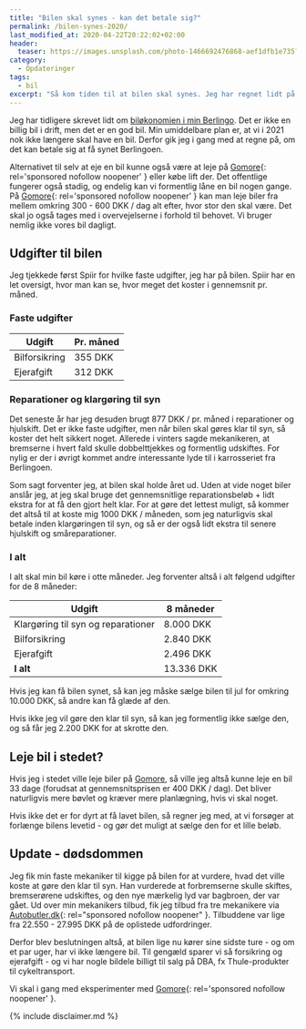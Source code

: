 ```yaml
---
title: "Bilen skal synes - kan det betale sig?"
permalink: /bilen-synes-2020/
last_modified_at: 2020-04-22T20:22:02+02:00
header:
  teaser: https://images.unsplash.com/photo-1466692476868-aef1dfb1e735?ixlib=rb-1.2.1&ixid=eyJhcHBfaWQiOjEyMDd9&auto=format&fit=crop&h=300&w=400&q=10
category:
  - Opdateringer
tags:
  - bil
excerpt: "Så kom tiden til at bilen skal synes. Jeg har regnet lidt på om det kan betale sig at få den synet?"
---
```


Jeg har tidligere skrevet lidt om [biløkonomien i min Berlingo](/bilokonomi/). Det er ikke en billig bil i drift, men det er en god bil. Min umiddelbare plan er, at vi i 2021 nok ikke længere skal have en bil. Derfor gik jeg i gang med at regne på, om det kan betale sig at få synet Berlingoen.

Alternativet til selv at eje en bil kunne også være at leje på [Gomore](/go/gomore/){: rel='sponsored nofollow noopener' } eller købe lift der. Det offentlige fungerer også stadig, og endelig kan vi formentlig låne en bil nogen gange. På [Gomore](/go/gomore/){: rel='sponsored nofollow noopener' } kan man leje biler fra mellem omkring 300 - 600 DKK / dag alt efter, hvor stor den skal være. Det skal jo også tages med i overvejelserne i forhold til behovet. Vi bruger nemlig ikke vores bil dagligt.

## Udgifter til bilen

Jeg tjekkede først Spiir for hvilke faste udgifter, jeg har på bilen. Spiir har en let oversigt, hvor man kan se, hvor meget det koster i gennemsnit pr. måned.

### Faste udgifter

| Udgift        | Pr. måned |
|---------------|-----------|
| Bilforsikring | 355 DKK   |
| Ejerafgift    | 312 DKK   |

### Reparationer og klargøring til syn

Det seneste år har jeg desuden brugt 877 DKK / pr. måned i reparationer og hjulskift. Det er ikke faste udgifter, men når bilen skal gøres klar til syn, så koster det helt sikkert noget. Allerede i vinters sagde mekanikeren, at bremserne i hvert fald skulle dobbelttjekkes og formentlig udskiftes. For nylig er der i øvrigt kommet andre interessante lyde til i karrosseriet fra Berlingoen.

Som sagt forventer jeg, at bilen skal holde året ud. Uden at vide noget biler anslår jeg, at jeg skal bruge det gennemsnitlige reparationsbeløb + lidt ekstra for at få den gjort helt klar. For at gøre det lettest muligt, så kommer det altså til at koste mig 1000 DKK / måneden, som jeg naturligvis skal betale inden klargøringen til syn, og så er der også lidt ekstra til senere hjulskift og småreparationer.

### I alt

I alt skal min bil køre i otte måneder. Jeg forventer altså i alt følgend udgifter for de 8 måneder:

| Udgift                             | 8 måneder  |
|------------------------------------|------------|
| Klargøring til syn og reparationer | 8.000 DKK  |
| Bilforsikring                      | 2.840 DKK  |
| Ejerafgift                         | 2.496 DKK  |
| **I alt**                          | 13.336 DKK |

Hvis jeg kan få bilen synet, så kan jeg måske sælge bilen til jul for omkring 10.000 DKK, så andre kan få glæde af den.

Hvis ikke jeg vil gøre den klar til syn, så kan jeg formentlig ikke sælge den, og så får jeg 2.200 DKK for at skrotte den.

## Leje bil i stedet?

Hvis jeg i stedet ville leje biler på [Gomore](/go/gomore/), så ville jeg altså kunne leje en bil 33 dage (forudsat at gennemsnitsprisen er 400 DKK / dag). Det bliver naturligvis mere bøvlet og kræver mere planlægning, hvis vi skal noget.

Hvis ikke det er for dyrt at få lavet bilen, så regner jeg med, at vi forsøger at forlænge bilens levetid - og gør det muligt at sælge den for et lille beløb.

## Update - dødsdommen

Jeg fik min faste mekaniker til kigge på bilen for at vurdere, hvad det ville koste at gøre den klar til syn. Han vurderede at forbremserne skulle skiftes, bremserørene udskiftes, og den nye mærkelig lyd var bagbroen, der var gået. Ud over min mekanikers tilbud, fik jeg tilbud fra tre mekanikere via [Autobutler.dk](https://www.partner-ads.com/dk/klikbanner.php?partnerid=28187&bannerid=59707){: rel="sponsored nofollow noopener" }. Tilbuddene var lige fra 22.550 - 27.995 DKK på de oplistede udfordringer.

Derfor blev beslutningen altså, at bilen lige nu kører sine sidste ture - og om et par uger, har vi ikke længere bil. Til gengæld sparer vi så forsikring og ejerafgift - og vi har nogle bildele billigt til salg på DBA, fx Thule-produkter til cykeltransport.

Vi skal i gang med eksperimenter med [Gomore](/go/gomore/){: rel='sponsored nofollow noopener' }.

{% include disclaimer.md %}

